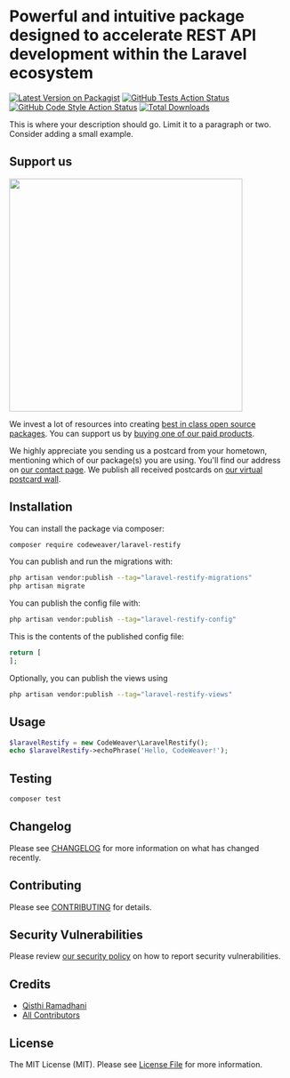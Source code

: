# Powerful and intuitive package designed to accelerate REST API development within the Laravel ecosystem

[![Latest Version on Packagist](https://img.shields.io/packagist/v/codeweaver/laravel-restify.svg?style=flat-square)](https://packagist.org/packages/codeweaver/laravel-restify)
[![GitHub Tests Action Status](https://img.shields.io/github/actions/workflow/status/codeweaver/laravel-restify/run-tests.yml?branch=main&label=tests&style=flat-square)](https://github.com/codeweaver/laravel-restify/actions?query=workflow%3Arun-tests+branch%3Amain)
[![GitHub Code Style Action Status](https://img.shields.io/github/actions/workflow/status/codeweaver/laravel-restify/fix-php-code-style-issues.yml?branch=main&label=code%20style&style=flat-square)](https://github.com/codeweaver/laravel-restify/actions?query=workflow%3A"Fix+PHP+code+style+issues"+branch%3Amain)
[![Total Downloads](https://img.shields.io/packagist/dt/codeweaver/laravel-restify.svg?style=flat-square)](https://packagist.org/packages/codeweaver/laravel-restify)

This is where your description should go. Limit it to a paragraph or two. Consider adding a small example.

## Support us

[<img src="https://github-ads.s3.eu-central-1.amazonaws.com/laravel-restify.jpg?t=1" width="419px" />](https://spatie.be/github-ad-click/laravel-restify)

We invest a lot of resources into creating [best in class open source packages](https://spatie.be/open-source). You can support us by [buying one of our paid products](https://spatie.be/open-source/support-us).

We highly appreciate you sending us a postcard from your hometown, mentioning which of our package(s) you are using. You'll find our address on [our contact page](https://spatie.be/about-us). We publish all received postcards on [our virtual postcard wall](https://spatie.be/open-source/postcards).

## Installation

You can install the package via composer:

```bash
composer require codeweaver/laravel-restify
```

You can publish and run the migrations with:

```bash
php artisan vendor:publish --tag="laravel-restify-migrations"
php artisan migrate
```

You can publish the config file with:

```bash
php artisan vendor:publish --tag="laravel-restify-config"
```

This is the contents of the published config file:

```php
return [
];
```

Optionally, you can publish the views using

```bash
php artisan vendor:publish --tag="laravel-restify-views"
```

## Usage

```php
$laravelRestify = new CodeWeaver\LaravelRestify();
echo $laravelRestify->echoPhrase('Hello, CodeWeaver!');
```

## Testing

```bash
composer test
```

## Changelog

Please see [CHANGELOG](CHANGELOG.md) for more information on what has changed recently.

## Contributing

Please see [CONTRIBUTING](CONTRIBUTING.md) for details.

## Security Vulnerabilities

Please review [our security policy](../../security/policy) on how to report security vulnerabilities.

## Credits

- [Qisthi Ramadhani](https://github.com/ramaID)
- [All Contributors](../../contributors)

## License

The MIT License (MIT). Please see [License File](LICENSE.md) for more information.
